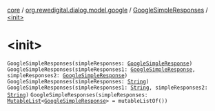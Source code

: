 [core](../../index.md) / [org.rewedigital.dialog.model.google](../index.md) / [GoogleSimpleResponses](index.md) / [&lt;init&gt;](./-init-.md)

# &lt;init&gt;

`GoogleSimpleResponses(simpleResponses: `[`GoogleSimpleResponse`](../-google-simple-response/index.md)`)`
`GoogleSimpleResponses(simpleResponses1: `[`GoogleSimpleResponse`](../-google-simple-response/index.md)`, simpleResponses2: `[`GoogleSimpleResponse`](../-google-simple-response/index.md)`)`
`GoogleSimpleResponses(simpleResponses: `[`String`](https://kotlinlang.org/api/latest/jvm/stdlib/kotlin/-string/index.html)`)`
`GoogleSimpleResponses(simpleResponses1: `[`String`](https://kotlinlang.org/api/latest/jvm/stdlib/kotlin/-string/index.html)`, simpleResponses2: `[`String`](https://kotlinlang.org/api/latest/jvm/stdlib/kotlin/-string/index.html)`)`
`GoogleSimpleResponses(simpleResponses: `[`MutableList`](https://kotlinlang.org/api/latest/jvm/stdlib/kotlin.collections/-mutable-list/index.html)`<`[`GoogleSimpleResponse`](../-google-simple-response/index.md)`> = mutableListOf())`